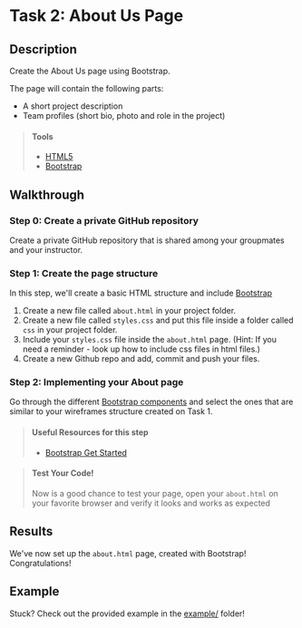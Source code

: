 # Task 2: About Us Page

## Description

Create the About Us page using Bootstrap.

The page will contain the following parts:
* A short project description 
* Team profiles (short bio, photo and role in the project)

> #### Tools
> - [HTML5](https://developer.mozilla.org/en-US/docs/Web/Guide/HTML/HTML5)
> - [Bootstrap](https://developer.mozilla.org/en-US/docs/Web/Guide/HTML/HTML5)
      
    
## Walkthrough

### Step 0: Create a private GitHub repository
Create a private GitHub repository that is shared among your groupmates and your instructor.

### Step 1: Create the page structure

In this step, we'll create a basic HTML structure and include [Bootstrap](https://getbootstrap.com/docs/4.5/getting-started/introduction/)

1. Create a new file called `about.html` in your project folder.
2. Create a new file called `styles.css` and put this file inside a folder called `css` in your project folder.
3. Include your `styles.css` file inside the `about.html` page. (Hint: If you need a reminder - look up how to include css files in html files.)
3. Create a new Github repo and add, commit and push your files.

### Step 2: Implementing your About page

Go through the different [Bootstrap components](https://getbootstrap.com/docs/4.5/components/alerts/) and select the ones that are similar 
to your wireframes structure created on Task 1.


> #### Useful Resources for this step
> - [Bootstrap Get Started](https://www.w3schools.com/bootstrap/bootstrap_get_started.asp)

> #### Test Your Code!
> Now is a good chance to test your page, open your `about.html` on your favorite browser and verify it looks and works as expected

## Results

We've now set up the `about.html` page, created with Bootstrap! Congratulations! 

## Example

Stuck? Check out the provided example in the [example/](example/) folder!
